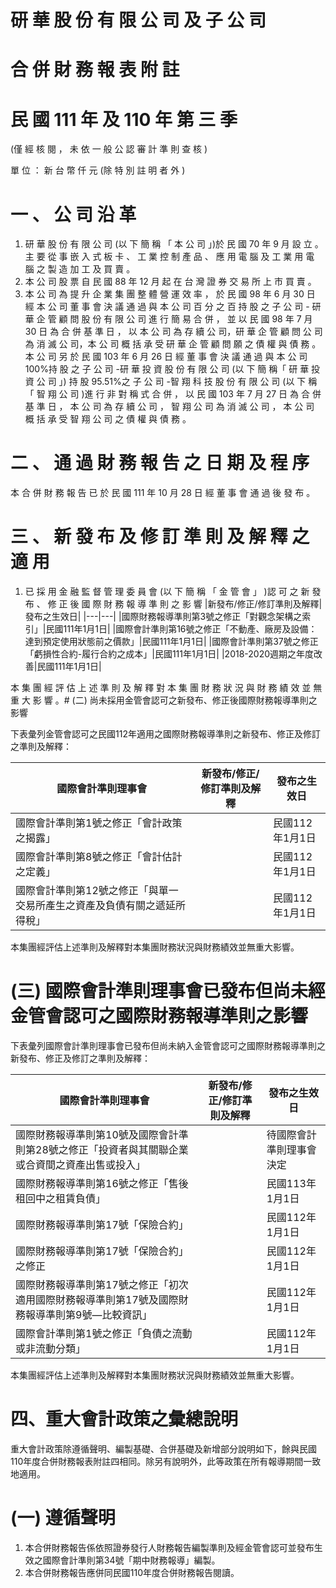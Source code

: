 # 研 華 股 份 有 限 公 司 及 子 公 司

# 合 併 財 務 報 表 附 註

# 民 國 111 年 及 110 年 第 三 季

(僅 經 核 閱 ， 未 依 一 般 公 認 審 計 準 則 查 核 )

單 位 ： 新 台 幣 仟 元 (除 特 別 註 明 者 外 )

# 一 、 公 司 沿 革

1. 研 華 股 份 有 限 公 司 (以 下 簡 稱 「 本 公 司 」)於 民 國 70 年 9 月 設 立 。 主 要 從 事
嵌 入 式 板 卡 、 工 業 控 制 產 品 、 應 用 電 腦 及 工 業 用 電 腦 之 製 造 加 工 及 買 賣 。
2. 本 公 司 股 票 自 民 國 88 年 12 月 起 在 台 灣 證 券 交 易 所 上 市 買 賣 。
3. 本 公 司 為 提 升 企 業 集 團 整 體 營 運 效 率 ， 於 民 國 98 年 6 月 30 日 經 本 公 司 董
事 會 決 議 通 過 與 本 公 司 百 分 之 百 持 股 之 子 公 司 - 研 華 企 管 顧 問 股 份 有 限 公
司 進 行 簡 易 合 併 ， 並 以 民 國 98 年 7 月 30 日 為 合 併 基 準 日 ， 以 本 公 司 為 存
續 公 司，研 華 企 管 顧 問 公 司 為 消 滅 公 司，本 公 司 概 括 承 受 研 華 企 管 顧 問 願
之 債 權 與 債 務 。 本 公 司 另 於 民 國 103 年 6 月 26 日 經 董 事 會 決 議 通 過 與 本 公
司 100%持 股 之 子 公 司 -研 華 投 資 股 份 有 限 公 司 (以 下 簡 稱「 研 華 投 資 公 司 」)
持 股 95.51%之 子 公 司 -智 翔 科 技 股 份 有 限 公 司 (以 下 稱「 智 翔 公 司 )進 行 非 對
稱 式 合 併 ， 以 民 國 103 年 7 月 27 日 為 合 併 基 準 日 ， 本 公 司 為 存 續 公 司 ， 智
翔 公 司 為 消 滅 公 司 ， 本 公 司 概 括 承 受 智 翔 公 司 之 債 權 與 債 務 。

# 二 、 通 過 財 務 報 告 之 日 期 及 程 序

本 合 併 財 務 報 告 已 於 民 國 111 年 10 月 28 日 經 董 事 會 通 過 後 發 布 。

# 三 、 新 發 布 及 修 訂 準 則 及 解 釋 之 適 用

1. 已 採 用 金 融 監 督 管 理 委 員 會 (以 下 簡 稱 「 金 管 會 」 )認 可 之 新 發 布 、 修 正 後
國 際 財 務 報 導 準 則 之 影 響
|新發布/修正/修訂準則及解釋|發布之生效日|
|---|---|
|國際財務報導準則第3號之修正「對觀念架構之索引」|民國111年1月1日|
|國際會計準則第16號之修正「不動產、廠房及設備：達到預定使用狀態前之價款」|民國111年1月1日|
|國際會計準則第37號之修正「虧損性合約-履行合約之成本」|民國111年1月1日|
|2018-2020週期之年度改善|民國111年1月1日|

本 集 團 經 評 估 上 述 準 則 及 解 釋 對 本 集 團 財 務 狀 況 與 財 務 績 效 並 無 重 大 影
響 。# (二) 尚未採用金管會認可之新發布、修正後國際財務報導準則之影響

下表彙列金管會認可之民國112年適用之國際財務報導準則之新發布、修正及修訂之準則及解釋：

|國際會計準則理事會|新發布/修正/修訂準則及解釋|發布之生效日|
|---|---|---|
|國際會計準則第1號之修正「會計政策之揭露」| |民國112年1月1日|
|國際會計準則第8號之修正「會計估計之定義」| |民國112年1月1日|
|國際會計準則第12號之修正「與單一交易所產生之資產及負債有關之遞延所得稅」| |民國112年1月1日|

本集團經評估上述準則及解釋對本集團財務狀況與財務績效並無重大影響。

# (三) 國際會計準則理事會已發布但尚未經金管會認可之國際財務報導準則之影響

下表彙列國際會計準則理事會已發布但尚未納入金管會認可之國際財務報導準則之新發布、修正及修訂之準則及解釋：

|國際會計準則理事會|新發布/修正/修訂準則及解釋|發布之生效日|
|---|---|---|
|國際財務報導準則第10號及國際會計準則第28號之修正「投資者與其關聯企業或合資間之資產出售或投入」| |待國際會計準則理事會決定|
|國際財務報導準則第16號之修正「售後租回中之租賃負債」| |民國113年1月1日|
|國際財務報導準則第17號「保險合約」| |民國112年1月1日|
|國際財務報導準則第17號「保險合約」之修正| |民國112年1月1日|
|國際財務報導準則第17號之修正「初次適用國際財務報導準則第17號及國際財務報導準則第9號—比較資訊」| |民國112年1月1日|
|國際會計準則第1號之修正「負債之流動或非流動分類」| |民國112年1月1日|

本集團經評估上述準則及解釋對本集團財務狀況與財務績效並無重大影響。

# 四、重大會計政策之彙總說明

重大會計政策除遵循聲明、編製基礎、合併基礎及新增部分說明如下，餘與民國110年度合併財務報表附註四相同。除另有說明外，此等政策在所有報導期間一致地適用。

# (一) 遵循聲明

1. 本合併財務報告係依照證券發行人財務報告編製準則及經金管會認可並發布生效之國際會計準則第34號「期中財務報導」編製。
2. 本合併財務報告應併同民國110年度合併財務報告閱讀。